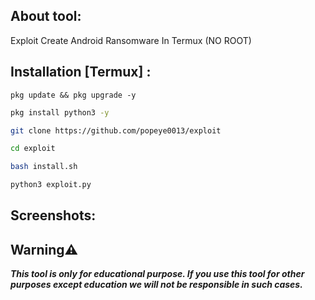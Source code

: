 ## About tool:

Exploit Create Android Ransomware In Termux (NO ROOT)

## Installation [Termux] :

```
pkg update && pkg upgrade -y
```
```bash
pkg install python3 -y
```
```bash
git clone https://github.com/popeye0013/exploit
```
```bash
cd exploit
```
```bash
bash install.sh
```
```bash
python3 exploit.py
```

## Screenshots:


## Warning⚠️
***This tool is only for educational purpose. If you use this tool for other purposes except education we will not be responsible in such cases.***
